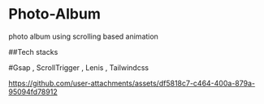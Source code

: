 # Photo-Album
photo album using scrolling based animation 


##Tech stacks

#Gsap , ScrollTrigger , Lenis , Tailwindcss 


https://github.com/user-attachments/assets/df5818c7-c464-400a-879a-95094fd78912

